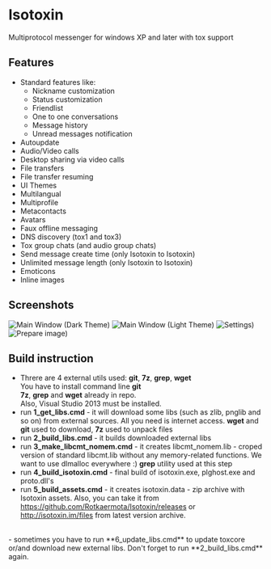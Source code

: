 # Isotoxin
Multiprotocol messenger for windows XP and later with tox support

## Features
  * Standard features like:
    * Nickname customization
    * Status customization
    * Friendlist
    * One to one conversations
    * Message history
    * Unread messages notification
  * Autoupdate
  * Audio/Video calls
  * Desktop sharing via video calls
  * File transfers
  * File transfer resuming
  * UI Themes
  * Multilangual
  * Multiprofile
  * Metacontacts
  * Avatars
  * Faux offline messaging
  * DNS discovery (tox1 and tox3) 
  * Tox group chats (and audio group chats)
  * Send message create time (only Isotoxin to Isotoxin)
  * Unlimited message length (only Isotoxin to Isotoxin)
  * Emoticons
  * Inline images

## Screenshots

![Main Window (Dark Theme)](http://isotoxin.im/screens/screenshot8.png)
![Main Window (Light Theme)](http://isotoxin.im/screens/screenshot5.png)
![Settings)](http://isotoxin.im/screens/screenshot7.png)
![Prepare image)](http://isotoxin.im/screens/screenshot6.jpg)

## Build instruction
- Threre are 4 external utils used: **git**, **7z**, **grep**, **wget**<br>
You have to install command line **git**<br>
**7z**, **grep** and **wget** already in repo.<br>
Also, Visual Studio 2013 must be installed.<br>
- run **1_get_libs.cmd** - it will download some libs (such as zlib, pnglib and so on) from external sources. All you need is internet access. **wget** and **git** used to download, **7z** used to unpack files<br>
- run **2_build_libs.cmd** - it builds downloaded external libs<br>
- run **3_make_libcmt_nomem.cmd** - it creates libcmt_nomem.lib - croped version of standard libcmt.lib without any memory-related functions. We want to use dlmalloc everywhere :) **grep** utility used at this step<br>
- run **4_build_isotoxin.cmd** - final build of isotoxin.exe, plghost.exe and proto.dll's<br>
- run **5_build_assets.cmd** - it creates isotoxin.data - zip archive with Isotoxin assets. Also, you can take it from https://github.com/Rotkaermota/Isotoxin/releases or http://isotoxin.im/files from latest version archive.<br>
<br>
- sometimes you have to run **6_update_libs.cmd** to update toxcore or/and download new external libs. Don't forget to run **2_build_libs.cmd** again.<br>
